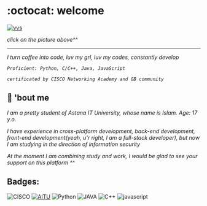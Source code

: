 # :octocat: welcome
[![vvs](https://data.whicdn.com/images/254945953/original.gif)](https://www.instagram.com/vvsalwayscodin/)

_click on the picture above^^_
___
_I turn coffee into code, luv my grl, luv my codes, constantly develop_

_`Proficient: Python, C/C++, Java, JavaScript`_

_`certificated by CISCO Networking Academy and GB community`_

## :wedding: 'bout me
 _I am a pretty student of Astana IT University, whose name is Islam. Age: 17 y.o._

 _I have experience in cross-platform development, back-end development, front-end development(yeah, u'r right, I am a full-stack developer), but now I am studying in the direction of information security_

_At the moment I am combining study and work, I would be glad to see your support on this platform ^^_

## Badges:
![CISCO](https://img.shields.io/badge/-CISCO-090909?style=for-the-badge&logo=cisco)
[![AITU](https://img.shields.io/badge/-AITU-090909?style=for-the-badge&logo=https://astanait.edu.kz/wp-content/uploads/2020/05/aitu-logo-3.png)](https://astanait.edu.kz/)
![Python](https://img.shields.io/badge/-Python-090909?style=for-the-badge&logo=python&logoColor=blueviolet)
![JAVA](https://img.shields.io/badge/-java-090909?style=for-the-badge&logo=java)
![C++](https://img.shields.io/badge/-C%2b%2b-090909?style=for-the-badge&logo=c%2b%2b&logoColor=ff69b4)
![javascript](https://img.shields.io/badge/-JavaScript-090909?style=for-the-badge&logo=JavaScript)

